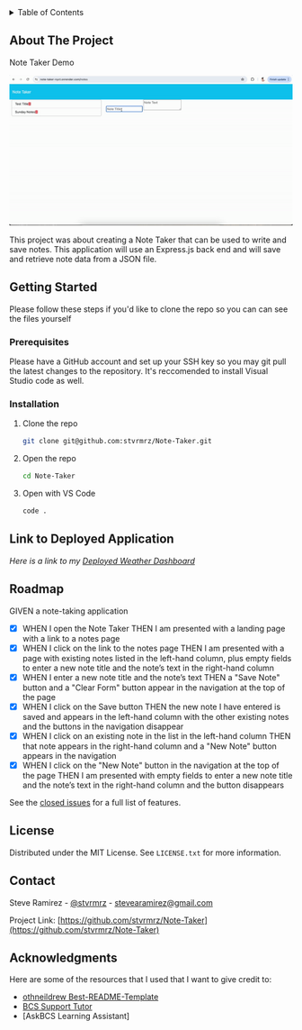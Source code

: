 <!-- TABLE OF CONTENTS -->
<details>
  <summary>Table of Contents</summary>
  <ol>
    <li>
      <a href="#about-the-project">About The Project</a>
    </li>
    <li>
      <a href="#getting-started">Getting Started</a>
      <ul>
        <li><a href="#prerequisites">Prerequisites</a></li>
        <li><a href="#installation">Installation</a></li>
      </ul>
    </li>
    <li><a href="#link-to-deployed-application">Link to Deployed Application</a></li>
    <li><a href="#license">License</a></li>
    <li><a href="#contact">Contact</a></li>
    <li><a href="#acknowledgments">Acknowledgments</a></li>
  </ol>
</details>

<!-- ABOUT THE PROJECT -->
## About The Project
Note Taker Demo

![Project Note Taker Demo](note-taker.gif)

This project was about creating a Note Taker that can be used to write and save notes. This application will use an Express.js back end and will save and retrieve note data from a JSON file. 

<!-- GETTING STARTED -->
## Getting Started

Please follow these steps if you'd like to clone the repo so you can can see the files yourself

### Prerequisites

Please have a GitHub account and set up your SSH key so you may git pull the latest changes to the repository. It's
reccomended to install Visual Studio code as well.

### Installation

1. Clone the repo
   ```sh
   git clone git@github.com:stvrmrz/Note-Taker.git
   ```
3. Open the repo 
   ```sh
   cd Note-Taker
   ```
4. Open with VS Code
   ```sh
   code .
   ```

<!-- USAGE EXAMPLES -->
## Link to Deployed Application

_Here is a link to my [Deployed Weather Dashboard](https://note-taker-nyct.onrender.com/notes)_

<!-- ROADMAP -->
## Roadmap

GIVEN a note-taking application
- [x] WHEN I open the Note Taker
      THEN I am presented with a landing page with a link to a notes page
- [x] WHEN I click on the link to the notes page
      THEN I am presented with a page with existing notes listed in the left-hand column, plus empty fields to enter a new note title and the note’s text in the right-hand column
- [x] WHEN I enter a new note title and the note’s text
      THEN a "Save Note" button and a "Clear Form" button appear in the navigation at the top of the page
- [x] WHEN I click on the Save button
      THEN the new note I have entered is saved and appears in the left-hand column with the other existing notes and the buttons in the navigation disappear
- [x] WHEN I click on an existing note in the list in the left-hand column
      THEN that note appears in the right-hand column and a "New Note" button appears in the navigation
- [x] WHEN I click on the "New Note" button in the navigation at the top of the page
      THEN I am presented with empty fields to enter a new note title and the note’s text in the right-hand column and the button disappears

See the [closed issues](https://github.com/stvrmrz/Note-Taker/issues/1) for a full list of features.

<!-- LICENSE -->
## License

Distributed under the MIT License. See `LICENSE.txt` for more information.

<!-- CONTACT -->
## Contact

Steve Ramirez - [@stvrmrz](https://twitter.com/stvrmrz) - stevearamirez@gmail.com

Project Link: [https://github.com/stvrmrz/Note-Taker](https://github.com/stvrmrz/Note-Taker)

<!-- ACKNOWLEDGMENTS -->
## Acknowledgments

Here are some of the resources that I used that I want to give credit to:

* [othneildrew Best-README-Template](https://github.com/othneildrew/Best-README-Template)
* [BCS Support Tutor](https://2u-20.wistia.com/medias/trfd1jx6o2)
* [AskBCS Learning Assistant]